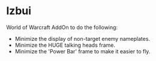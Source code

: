# lzbui
World of Warcraft AddOn to do the following:
 * Minimize the display of non-target enemy nameplates.
 * Minimize the HUGE talking heads frame.
 * Minimize the 'Power Bar' frame to make it easier to fly.
